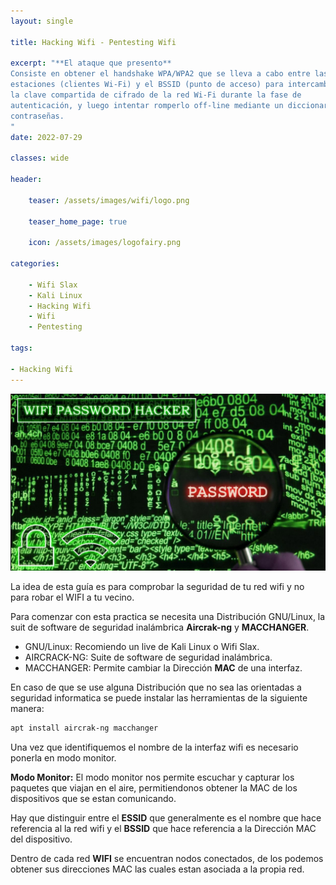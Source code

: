 ```yaml
---
layout: single

title: Hacking Wifi - Pentesting Wifi

excerpt: "**El ataque que presento**
Consiste en obtener el handshake WPA/WPA2 que se lleva a cabo entre las 
estaciones (clientes Wi-Fi) y el BSSID (punto de acceso) para intercambiar 
la clave compartida de cifrado de la red Wi-Fi durante la fase de 
autenticación, y luego intentar romperlo off-line mediante un diccionario de 
contraseñas.
"
date: 2022-07-29

classes: wide

header:

    teaser: /assets/images/wifi/logo.png

    teaser_home_page: true
    
    icon: /assets/images/logofairy.png

categories:

    - Wifi Slax
    - Kali Linux
    - Hacking Wifi
    - Wifi
    - Pentesting

tags:  

- Hacking Wifi
---
```


![](/assets/images/wifi/wallpapers.jpg)

La idea de esta guía es para comprobar la seguridad de tu red wifi y no para
robar el WIFI a tu vecino.  

Para comenzar con esta practica se necesita una Distribución GNU/Linux, la suit
de software de seguridad inalámbrica **Aircrak-ng** y **MACCHANGER**.

* GNU/Linux: Recomiendo un live de Kali Linux o Wifi Slax.
* AIRCRACK-NG: Suite de software de seguridad inalámbrica. 
* MACCHANGER: Permite cambiar la Dirección **MAC** de una interfaz.

En caso de que se use alguna Distribución que no sea las orientadas a seguridad informatica
se puede instalar las herramientas de la siguiente manera:

```bash
apt install aircrak-ng macchanger
```
Una vez que identifiquemos el nombre de la interfaz wifi es necesario ponerla en
modo monitor.

**Modo Monitor:** El modo monitor nos permite escuchar y capturar los paquetes que viajan
en el aire, permitiendonos obtener la MAC de los dispositivos que se estan comunicando.

Hay que distinguir entre el **ESSID** que generalmente es el nombre que hace referencia
al la red wifi y el **BSSID** que hace referencia a la Dirección MAC del dispositivo.

Dentro de cada red **WIFI** se encuentran nodos conectados, de los podemos
obtener sus direcciones MAC las cuales estan asociada a la propia red.

##

















































